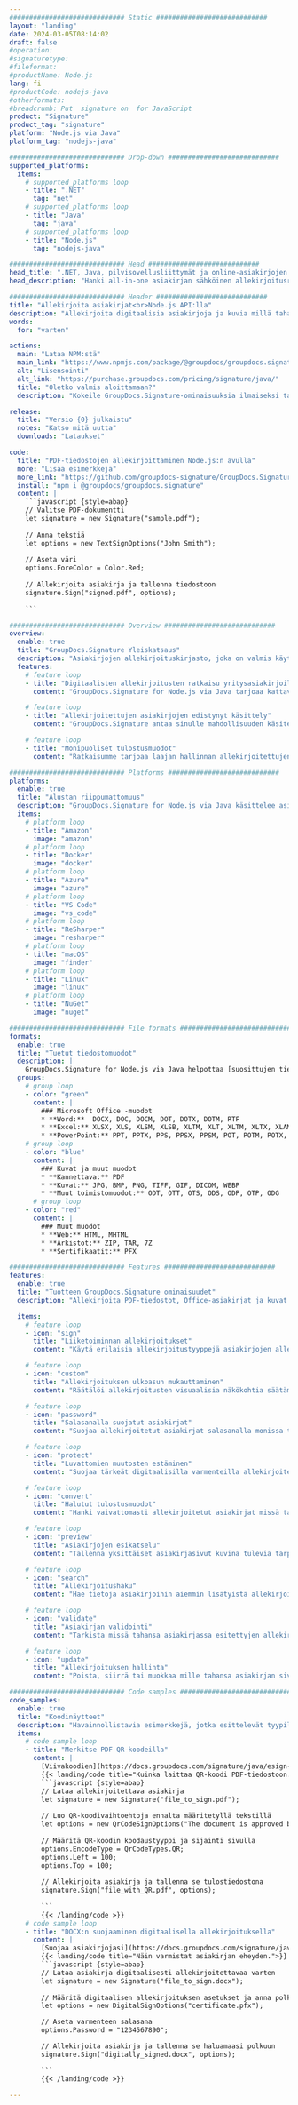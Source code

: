 ```yaml
---
############################# Static ############################
layout: "landing"
date: 2024-03-05T08:14:02
draft: false
#operation: 
#signaturetype: 
#fileformat: 
#productName: Node.js
lang: fi
#productCode: nodejs-java
#otherformats: 
#breadcrumb: Put  signature on  for JavaScript
product: "Signature"
product_tag: "signature"
platform: "Node.js via Java"
platform_tag: "nodejs-java"

############################# Drop-down ############################
supported_platforms:
  items:
    # supported_platforms loop
    - title: ".NET"
      tag: "net"
    # supported_platforms loop
    - title: "Java"
      tag: "java"
    # supported_platforms loop
    - title: "Node.js"
      tag: "nodejs-java"

############################# Head ############################
head_title: ".NET, Java, pilvisovellusliittymät ja online-asiakirjojen allekirjoitussovellukset"
head_description: "Hanki all-in-one asiakirjan sähköinen allekirjoitusratkaisu .NET-, Java- ja pilvipohjaisille sovelluksille. Allekirjoita yleisiä asiakirjamuotoja verkossa yksinkertaisella vedä ja pudota -ominaisuuden avulla"

############################# Header ############################
title: "Allekirjoita asiakirjat<br>Node.js API:lla"
description: "Allekirjoita digitaalisia asiakirjoja ja kuvia millä tahansa alustalla käyttämällä ohjelmoijille ja loppukäyttäjille joustavia API- ja sovelluspohjaisia ​​ratkaisujamme."
words:
  for: "varten"

actions:
  main: "Lataa NPM:stä"
  main_link: "https://www.npmjs.com/package/@groupdocs/groupdocs.signature/"
  alt: "Lisensointi"
  alt_link: "https://purchase.groupdocs.com/pricing/signature/java/"
  title: "Oletko valmis aloittamaan?"
  description: "Kokeile GroupDocs.Signature-ominaisuuksia ilmaiseksi tai pyydä lisenssi"

release:
  title: "Versio {0} julkaistu"
  notes: "Katso mitä uutta"
  downloads: "Lataukset"

code:
  title: "PDF-tiedostojen allekirjoittaminen Node.js:n avulla"
  more: "Lisää esimerkkejä"
  more_link: "https://github.com/groupdocs-signature/GroupDocs.Signature-for-Node.js-via-Java/"
  install: "npm i @groupdocs/groupdocs.signature"
  content: |
    ```javascript {style=abap}   
    // Valitse PDF-dokumentti
    let signature = new Signature("sample.pdf");
    
    // Anna tekstiä
    let options = new TextSignOptions("John Smith");
    
    // Aseta väri
    options.ForeColor = Color.Red;
    
    // Allekirjoita asiakirja ja tallenna tiedostoon
    signature.Sign("signed.pdf", options);
    
    ```

############################# Overview ############################
overview:
  enable: true
  title: "GroupDocs.Signature Yleiskatsaus"
  description: "Asiakirjojen allekirjoituskirjasto, joka on valmis käytettäväksi Node.js-sovelluksissa"
  features:
    # feature loop
    - title: "Digitaalisten allekirjoitusten ratkaisu yritysasiakirjoille Node.js:n avulla"
      content: "GroupDocs.Signature for Node.js via Java tarjoaa kattavan joukon digitaalisia allekirjoitusvaihtoehtoja PDF-, Office-asiakirjoille ja kuville. Saatavilla on tekstiä, viivakoodeja, kuvia, digitaalisia varmenteita ja metatietoja. Virtaviivainen asiakirjojen käsittely varmistaa tehokkuuden."

    # feature loop
    - title: "Allekirjoitettujen asiakirjojen edistynyt käsittely"
      content: "GroupDocs.Signature antaa sinulle mahdollisuuden käsitellä allekirjoitettuja asiakirjoja. Etsi ja vahvista allekirjoitukset useilla eri kriteereillä. Lisäksi voit poimia yksityiskohtaisia ​​asiakirjatietoja tai luoda esikatselukuvia sivuista."

    # feature loop
    - title: "Monipuoliset tulostusmuodot"
      content: "Ratkaisumme tarjoaa laajan hallinnan allekirjoitettujen asiakirjojen tulostusmuodolle. Sijoita allekirjoitukset tarkasti mille tahansa sivulle ja muokkaa niiden ulkoasua. Tallenna allekirjoitetut asiakirjat useissa tuetuissa muodoissa ja valinnaisesti suojaa ne salasanoilla."

############################# Platforms ############################
platforms:
  enable: true
  title: "Alustan riippumattomuus"
  description: "GroupDocs.Signature for Node.js via Java käsittelee asiakirjoja eri käyttöjärjestelmissä"
  items:
    # platform loop
    - title: "Amazon"
      image: "amazon"
    # platform loop
    - title: "Docker"
      image: "docker"
    # platform loop
    - title: "Azure"
      image: "azure"
    # platform loop
    - title: "VS Code"
      image: "vs_code"
    # platform loop
    - title: "ReSharper"
      image: "resharper"
    # platform loop
    - title: "macOS"
      image: "finder"
    # platform loop
    - title: "Linux"
      image: "linux"
    # platform loop
    - title: "NuGet"
      image: "nuget"

############################# File formats ############################
formats:
  enable: true
  title: "Tuetut tiedostomuodot"
  description: |
    GroupDocs.Signature for Node.js via Java helpottaa [suosittujen tiedostomuotojen](https://docs.groupdocs.com/signature/java/supported-document-formats/) toimintoja.
  groups:
    # group loop
    - color: "green"
      content: |
        ### Microsoft Office -muodot
        * **Word:**  DOCX, DOC, DOCM, DOT, DOTX, DOTM, RTF
        * **Excel:** XLSX, XLS, XLSM, XLSB, XLTM, XLT, XLTM, XLTX, XLAM, SXC, SpreadsheetML
        * **PowerPoint:** PPT, PPTX, PPS, PPSX, PPSM, POT, POTM, POTX, PPTM
    # group loop
    - color: "blue"
      content: |
        ### Kuvat ja muut muodot
        * **Kannettava:** PDF
        * **Kuvat:** JPG, BMP, PNG, TIFF, GIF, DICOM, WEBP
        * **Muut toimistomuodot:** ODT, OTT, OTS, ODS, ODP, OTP, ODG
      # group loop
    - color: "red"
      content: |
        ### Muut muodot
        * **Web:** HTML, MHTML
        * **Arkistot:** ZIP, TAR, 7Z
        * **Sertifikaatit:** PFX

############################# Features ############################
features:
  enable: true
  title: "Tuotteen GroupDocs.Signature ominaisuudet"
  description: "Allekirjoita PDF-tiedostot, Office-asiakirjat ja kuvat digitaalisilla allekirjoituksilla"

  items:
    # feature loop
    - icon: "sign"
      title: "Liiketoiminnan allekirjoitukset"
      content: "Käytä erilaisia ​​allekirjoitustyyppejä asiakirjojen allekirjoittamiseen. Aseta digitaaliset allekirjoitukset tarkasti mihin tahansa sivun paikkaan."

    # feature loop
    - icon: "custom"
      title: "Allekirjoituksen ulkoasun mukauttaminen"
      content: "Räätälöi allekirjoitusten visuaalisia näkökohtia säätämällä väriä, fonttia, reunoja, kiertoa ja muuta halutun tuloksen saavuttamiseksi."

    # feature loop
    - icon: "password"
      title: "Salasanalla suojatut asiakirjat"
      content: "Suojaa allekirjoitetut asiakirjat salasanalla monissa tuetuissa asiakirjamuodoissa turvallisuuden lisäämiseksi."

    # feature loop
    - icon: "protect"
      title: "Luvattomien muutosten estäminen"
      content: "Suojaa tärkeät digitaalisilla varmenteilla allekirjoitetut liikeasiakirjat luvattomilta muutoksilta."

    # feature loop
    - icon: "convert"
      title: "Halutut tulostusmuodot"
      content: "Hanki vaivattomasti allekirjoitetut asiakirjat missä tahansa tuetussa muodossa. Muunna MS Word -asiakirjat PDF-muotoon helposti."

    # feature loop
    - icon: "preview"
      title: "Asiakirjojen esikatselu"
      content: "Tallenna yksittäiset asiakirjasivut kuvina tulevia tarpeita varten."

    # feature loop
    - icon: "search"
      title: "Allekirjoitushaku"
      content: "Hae tietoja asiakirjoihin aiemmin lisätyistä allekirjoituksista."

    # feature loop
    - icon: "validate"
      title: "Asiakirjan validointi"
      content: "Tarkista missä tahansa asiakirjassa esitettyjen allekirjoitusten aitous."

    # feature loop
    - icon: "update"
      title: "Allekirjoituksen hallinta"
      content: "Poista, siirrä tai muokkaa mille tahansa asiakirjan sivulle asetettuja allekirjoituksia."

############################# Code samples ############################
code_samples:
  enable: true
  title: "Koodinäytteet"
  description: "Havainnollistavia esimerkkejä, jotka esittelevät tyypillisiä GroupDocs.Signature for Node.js via Java-toimintoja"
  items:
    # code sample loop
    - title: "Merkitse PDF QR-koodeilla"
      content: |
        [Viivakoodien](https://docs.groupdocs.com/signature/java/esign-document-with-qr-code-signature/) sisällyttäminen tietyille PDF-dokumenttisivuille voi virtaviivaistaa liiketoimintaprosesseja. Tässä osiossa on esimerkki QR-koodin lisäämisestä käyttämällä GroupDocs.Signature for Node.js via Java.
        {{< landing/code title="Kuinka laittaa QR-koodi PDF-tiedostoon.">}}
        ```javascript {style=abap}
        // Lataa allekirjoitettava asiakirja
        let signature = new Signature("file_to_sign.pdf");
        
        // Luo QR-koodivaihtoehtoja ennalta määritetyllä tekstillä
        let options = new QrCodeSignOptions("The document is approved by John Smith");
        
        // Määritä QR-koodin koodaustyyppi ja sijainti sivulla
        options.EncodeType = QrCodeTypes.QR;
        options.Left = 100;
        options.Top = 100;
            
        // Allekirjoita asiakirja ja tallenna se tulostiedostona
        signature.Sign("file_with_QR.pdf", options);
        
        ```
        {{< /landing/code >}}
    # code sample loop
    - title: "DOCX:n suojaaminen digitaalisella allekirjoituksella"
      content: |
        [Suojaa asiakirjojasi](https://docs.groupdocs.com/signature/java/esign-document-with-digital-signature/) digitaalisiin varmenteisiin perustuvilla allekirjoituksilla. Digitaalinen allekirjoitus suojaa yrityksesi asiakirjoja sisällön muuttumiselta.
        {{< landing/code title="Näin varmistat asiakirjan eheyden.">}}
        ```javascript {style=abap}   
        // Lataa asiakirja digitaalisesti allekirjoitettavaa varten
        let signature = new Signature("file_to_sign.docx");
        
        // Määritä digitaalisen allekirjoituksen asetukset ja anna polku varmennetiedostoon
        let options = new DigitalSignOptions("certificate.pfx");

        // Aseta varmenteen salasana
        options.Password = "1234567890";

        // Allekirjoita asiakirja ja tallenna se haluamaasi polkuun
        signature.Sign("digitally_signed.docx", options);

        ```
        {{< /landing/code >}}

---
```

